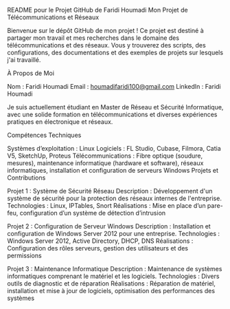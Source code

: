 README pour le Projet GitHub de Faridi Houmadi
Mon Projet de Télécommunications et Réseaux

Bienvenue sur le dépôt GitHub de mon projet ! Ce projet est destiné à partager mon travail et mes recherches dans le domaine des télécommunications et des réseaux. Vous y trouverez des scripts, des configurations, des documentations et des exemples de projets sur lesquels j'ai travaillé.

À Propos de Moi

Nom : Faridi Houmadi
Email : houmadifaridi100@gmail.com
LinkedIn : Faridi Houmadi

Je suis actuellement étudiant en Master de Réseau et Sécurité Informatique, avec une solide formation en télécommunications et diverses expériences pratiques en électronique et réseaux.

Compétences Techniques

Systèmes d’exploitation : Linux
Logiciels : FL Studio, Cubase, Filmora, Catia V5, SketchUp, Proteus
Télécommunications : Fibre optique (soudure, mesures), maintenance informatique (hardware et software), réseaux informatiques, installation et configuration de serveurs Windows
Projets et Contributions

Projet 1 : Système de Sécurité Réseau
Description : Développement d'un système de sécurité pour la protection des réseaux internes de l'entreprise.
Technologies : Linux, IPTables, Snort
Réalisations : Mise en place d’un pare-feu, configuration d’un système de détection d’intrusion

Projet 2 : Configuration de Serveur Windows
Description : Installation et configuration de Windows Server 2012 pour une entreprise.
Technologies : Windows Server 2012, Active Directory, DHCP, DNS
Réalisations : Configuration des rôles serveurs, gestion des utilisateurs et des permissions

Projet 3 : Maintenance Informatique
Description : Maintenance de systèmes informatiques comprenant le matériel et les logiciels.
Technologies : Divers outils de diagnostic et de réparation
Réalisations : Réparation de matériel, installation et mise à jour de logiciels, optimisation des performances des systèmes
